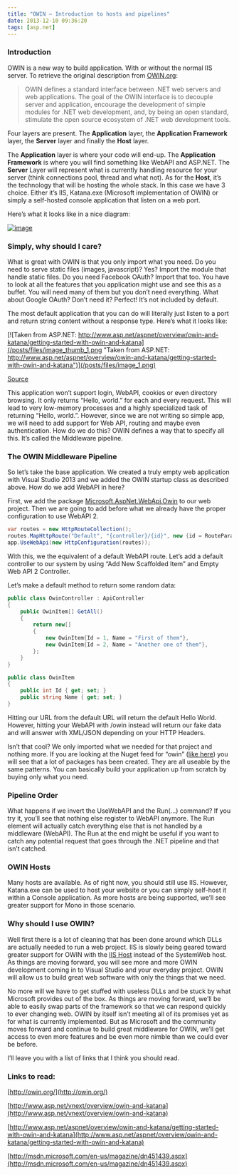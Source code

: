 ```yaml
---
title: "OWIN – Introduction to hosts and pipelines"
date: 2013-12-10 09:36:20
tags: [asp.net]
---
```


### Introduction

OWIN is a new way to build application. With or without the normal IIS server. To retrieve the original description from [OWIN.org](http://owin.org): 
 > OWIN defines a standard interface between .NET web servers and web applications. The goal of the OWIN interface is to decouple server and application, encourage the development of simple modules for .NET web development, and, by being an open standard, stimulate the open source ecosystem of .NET web development tools. 

Four layers are present. The **Application** layer, the **Application Framework** layer, the **Server** layer and finally the **Host** layer.

The **Application** layer is where your code will end-up. The **Application Framework** is where you will find something like WebAPI and ASP.NET. The **Server** Layer will represent what is currently handling resource for your server (think connections pool, thread and what not). As for the **Host**, it’s the technology that will be hosting the whole stack. In this case we have 3 choice. Either it’s IIS, Katana.exe (Microsoft implementation of OWIN) or simply a self-hosted console application that listen on a web port. 

Here’s what it looks like in a nice diagram:

[![image](/posts/files/image_thumb.png "image")](/posts/files/image.png)

### Simply, why should I care?

What is great with OWIN is that you only import what you need. Do you need to serve static files (images, javascript)? Yes? Import the module that handle static files. Do you need Facebook OAuth? Import that too. You have to look at all the features that you application might use and see this as a buffet. You will need many of them but you don’t need everything. What about Google OAuth? Don’t need it? Perfect! It’s not included by default.

The most default application that you can do will literally just listen to a port and return string content without a response type. Here’s what it looks like:

[![Taken from ASP.NET: http://www.asp.net/aspnet/overview/owin-and-katana/getting-started-with-owin-and-katana](/posts/files/image_thumb_1.png "Taken from ASP.NET: http://www.asp.net/aspnet/overview/owin-and-katana/getting-started-with-owin-and-katana")](/posts/files/image_1.png)

[Source](http://www.asp.net/aspnet/overview/owin-and-katana/getting-started-with-owin-and-katana)

This application won’t support login, WebAPI, cookies or even directory browsing. It only returns “Hello, world.” for each and every request. This will lead to very low-memory processes and a highly specialized task of returning “Hello, world.”. However, since we are not writing so simple app, we will need to add support for Web API, routing and maybe even authentication. How do we do this? OWIN defines a way that to specify all this. It’s called the Middleware pipeline. 

### The OWIN Middleware Pipeline

So let’s take the base application. We created a truly empty web application with Visual Studio 2013 and we added the OWIN startup class as described above. How do we add WebAPI in here?

First, we add the package [Microsoft.AspNet.WebApi.Owin](http://www.nuget.org/packages/Microsoft.AspNet.WebApi.Owin) to our web project. Then we are going to add before what we already have the proper configuration to use WebAPI 2.

```cs
var routes = new HttpRouteCollection();
routes.MapHttpRoute("Default", "{controller}/{id}", new {id = RouteParameter.Optional});
app.UseWebApi(new HttpConfiguration(routes));
```

With this, we the equivalent of a default WebAPI route. Let’s add a default controller to our system by using “Add New Scaffolded Item” and Empty Web API 2 Controller.

Let’s make a default method to return some random data:

```cs
public class OwinController : ApiController
{
    public OwinItem[] GetAll()
    {
        return new[]
        {
            new OwinItem{Id = 1, Name = "First of them"},
            new OwinItem{Id = 2, Name = "Another one of them"},
        };
    }
}

public class OwinItem
{
    public int Id { get; set; }
    public string Name { get; set; }
}
```

Hitting our URL from the default URL will return the default Hello World. However, hitting your WebAPI with /owin instead will return our fake data and will answer with XML/JSON depending on your HTTP Headers.

Isn’t that cool? We only imported what we needed for that project and nothing more. If you are looking at the Nuget feed for “owin” ([like here](http://www.nuget.org/packages?q=owin)) you will see that a lot of packages has been created. They are all useable by the same patterns. You can basically build your application up from scratch by buying only what you need.

### Pipeline Order

What happens if we invert the UseWebAPI and the Run(…) command? If you try it, you’ll see that nothing else register to WebAPI anymore. The Run element will actually catch everything else that is not handled by a middleware (WebAPI). The Run at the end might be useful if you want to catch any potential request that goes through the .NET pipeline and that isn’t catched.

### OWIN Hosts

Many hosts are available. As of right now, you should still use IIS. However, Katana.exe can be used to host your website or you can simply self-host it within a Console application. As more hosts are being supported, we’ll see greater support for Mono in those scenario. 

### Why should I use OWIN?

Well first there is a lot of cleaning that has been done around which DLLs are actually needed to run a web project. IIS is slowly being geared toward greater support for OWIN with the [IIS Host](http://www.nuget.org/packages/Microsoft.Owin.Host.IIS/0.1.1-pre) instead of the SystemWeb host. As things are moving forward, you will see more and more OWIN development coming in to Visual Studio and your everyday project. OWIN will allow us to build great web software with only the things that we need.

No more will we have to get stuffed with useless DLLs and be stuck by what Microsoft provides out of the box. As things are moving forward, we’ll be able to easily swap parts of the framework so that we can respond quickly to ever changing web. OWIN by itself isn’t meeting all of its promises yet as for what is currently implemented. But as Microsoft and the community moves forward and continue to build great middleware for OWIN, we’ll get access to even more features and be even more nimble than we could ever be before.

I’ll leave you with a list of links that I think you should read. 

### Links to read:

[http://owin.org/](http://owin.org/)

[http://www.asp.net/vnext/overview/owin-and-katana](http://www.asp.net/vnext/overview/owin-and-katana)

[http://www.asp.net/aspnet/overview/owin-and-katana/getting-started-with-owin-and-katana](http://www.asp.net/aspnet/overview/owin-and-katana/getting-started-with-owin-and-katana)

[http://msdn.microsoft.com/en-us/magazine/dn451439.aspx](http://msdn.microsoft.com/en-us/magazine/dn451439.aspx)
